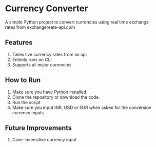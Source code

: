 # Currency Converter

A simple Python project to convert currencies using real time exchange rates from exchangereate-api.com

## Features
1. Takes live currency rates from an api
2. Entirely runs on CLI
3. Supports all major currencies

## How to Run
1. Make sure you have Python installed.
2. Clone the repository or download the code.
3. Run the script
4. Make sure you input INR, USD or EUR when asked for the conversion currency inputs

## Future Improvements
1. Case-insensitive currency input
